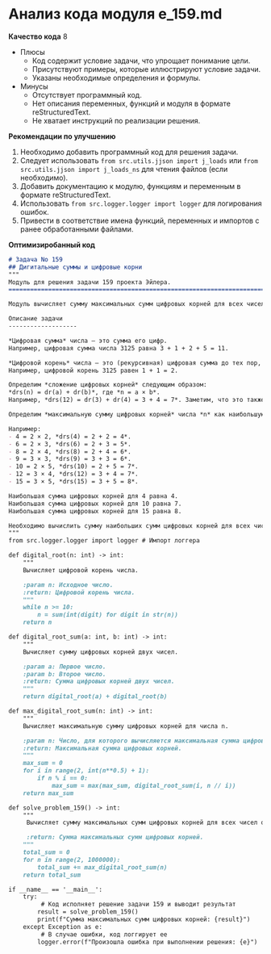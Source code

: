 # Анализ кода модуля e_159.md

**Качество кода**
8
 -  Плюсы
    - Код содержит условие задачи, что упрощает понимание цели.
    - Присутствуют примеры, которые иллюстрируют условие задачи.
    - Указаны необходимые определения и формулы.
 -  Минусы
    - Отсутствует программный код.
    - Нет описания переменных, функций и модуля в формате reStructuredText.
    - Не хватает инструкций по реализации решения.

**Рекомендации по улучшению**
1. Необходимо добавить программный код для решения задачи.
2. Следует использовать `from src.utils.jjson import j_loads` или `from src.utils.jjson import j_loads_ns` для чтения файлов (если необходимо).
3. Добавить документацию к модулю, функциям и переменным в формате reStructuredText.
4.  Использовать `from src.logger.logger import logger` для логирования ошибок.
5. Привести в соответствие имена функций, переменных и импортов с ранее обработанными файлами.

**Оптимизиробанный код**
```markdown
# Задача No 159
## Дигитальные суммы и цифровые корни
"""
Модуль для решения задачи 159 проекта Эйлера.
=========================================================================================

Модуль вычисляет сумму максимальных сумм цифровых корней для всех чисел от 2 до 999999.

Описание задачи
-------------------

*Цифровая сумма* числа — это сумма его цифр.
Например, цифровая сумма числа 3125 равна 3 + 1 + 2 + 5 = 11.

*Цифровой корень* числа — это (рекурсивная) цифровая сумма до тех пор, пока результат не станет одной цифрой.
Например, цифровой корень 3125 равен 1 + 1 = 2.

Определим *сложение цифровых корней* следующим образом:
*drs(n) = dr(a) + dr(b)*, где *n = a × b*.
Например, *drs(12) = dr(3) + dr(4) = 3 + 4 = 7*. Заметим, что это также равно *dr(12) = dr(1+2) = dr(3) = 3*.

Определим *максимальную сумму цифровых корней* числа *n* как наибольшую сумму *drs(n)*, вычисленную для всех возможных разложений на два множителя числа *n*.

Например:
- 4 = 2 × 2, *drs(4) = 2 + 2 = 4*.
- 6 = 2 × 3, *drs(6) = 2 + 3 = 5*.
- 8 = 2 × 4, *drs(8) = 2 + 4 = 6*.
- 9 = 3 × 3, *drs(9) = 3 + 3 = 6*.
- 10 = 2 × 5, *drs(10) = 2 + 5 = 7*.
- 12 = 3 × 4, *drs(12) = 3 + 4 = 7*.
- 15 = 3 × 5, *drs(15) = 3 + 5 = 8*.

Наибольшая сумма цифровых корней для 4 равна 4.
Наибольшая сумма цифровых корней для 10 равна 7.
Наибольшая сумма цифровых корней для 15 равна 8.

Необходимо вычислить сумму наибольших сумм цифровых корней для всех чисел 2 <= n < 1 000 000.
"""
from src.logger.logger import logger # Импорт логгера

def digital_root(n: int) -> int:
    """
    Вычисляет цифровой корень числа.

    :param n: Исходное число.
    :return: Цифровой корень числа.
    """
    while n >= 10:
        n = sum(int(digit) for digit in str(n))
    return n

def digital_root_sum(a: int, b: int) -> int:
    """
    Вычисляет сумму цифровых корней двух чисел.

    :param a: Первое число.
    :param b: Второе число.
    :return: Сумма цифровых корней двух чисел.
    """
    return digital_root(a) + digital_root(b)

def max_digital_root_sum(n: int) -> int:
    """
    Вычисляет максимальную сумму цифровых корней для числа n.

    :param n: Число, для которого вычисляется максимальная сумма цифровых корней.
    :return: Максимальная сумма цифровых корней.
    """
    max_sum = 0
    for i in range(2, int(n**0.5) + 1):
        if n % i == 0:
            max_sum = max(max_sum, digital_root_sum(i, n // i))
    return max_sum

def solve_problem_159() -> int:
    """
     Вычисляет сумму максимальных сумм цифровых корней для всех чисел от 2 до 999999.

     :return: Сумма максимальных сумм цифровых корней.
    """
    total_sum = 0
    for n in range(2, 1000000):
        total_sum += max_digital_root_sum(n)
    return total_sum

if __name__ == '__main__':
    try:
         # Код исполняет решение задачи 159 и выводит результат
        result = solve_problem_159()
        print(f"Сумма максимальных сумм цифровых корней: {result}")
    except Exception as e:
         # В случае ошибки, код логгирует ее
        logger.error(f"Произошла ошибка при выполнении решения: {e}")
```